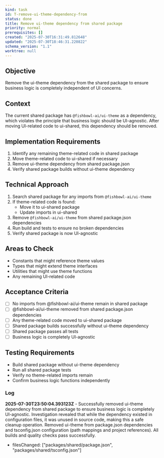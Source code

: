 ```yaml
---
kind: task
id: T-remove-ui-theme-dependency-from
status: done
title: Remove ui-theme dependency from shared package
priority: normal
prerequisites: []
created: "2025-07-30T16:31:49.812648"
updated: "2025-07-30T18:46:31.220822"
schema_version: "1.1"
worktree: null
---
```


## Objective

Remove the ui-theme dependency from the shared package to ensure business logic is completely independent of UI concerns.

## Context

The current shared package has `@fishbowl-ai/ui-theme` as a dependency, which violates the principle that business logic should be UI-agnostic. After moving UI-related code to ui-shared, this dependency should be removed.

## Implementation Requirements

1. Identify any remaining theme-related code in shared package
2. Move theme-related code to ui-shared if necessary
3. Remove ui-theme dependency from shared package.json
4. Verify shared package builds without ui-theme dependency

## Technical Approach

1. Search shared package for any imports from `@fishbowl-ai/ui-theme`
2. If theme-related code is found:
   - Move it to ui-shared package
   - Update imports in ui-shared
3. Remove `@fishbowl-ai/ui-theme` from shared package.json dependencies
4. Run build and tests to ensure no broken dependencies
5. Verify shared package is now UI-agnostic

## Areas to Check

- Constants that might reference theme values
- Types that might extend theme interfaces
- Utilities that might use theme functions
- Any remaining UI-related code

## Acceptance Criteria

- [ ] No imports from @fishbowl-ai/ui-theme remain in shared package
- [ ] @fishbowl-ai/ui-theme removed from shared package.json dependencies
- [ ] Any theme-related code moved to ui-shared package
- [ ] Shared package builds successfully without ui-theme dependency
- [ ] Shared package passes all tests
- [ ] Business logic is completely UI-agnostic

## Testing Requirements

- Build shared package without ui-theme dependency
- Run all shared package tests
- Verify no theme-related imports remain
- Confirm business logic functions independently

### Log

**2025-07-30T23:50:04.393123Z** - Successfully removed ui-theme dependency from shared package to ensure business logic is completely UI-agnostic. Investigation revealed that while the dependency existed in configuration files, it was unused in source code, making this a safe cleanup operation. Removed ui-theme from package.json dependencies and tsconfig.json configuration (path mappings and project references). All builds and quality checks pass successfully.

- filesChanged: ["packages/shared/package.json", "packages/shared/tsconfig.json"]
